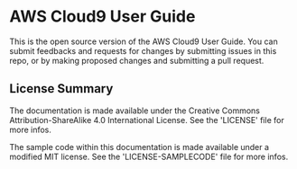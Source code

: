 # AWS Cloud9 User Guide
This is the open source version of the AWS Cloud9 User Guide.
You can submit feedbacks and requests for changes by submitting issues in this repo, or by making proposed changes and submitting a pull request.


## License Summary

The documentation is made available under the Creative Commons Attribution-ShareAlike 4.0 International License.
See the 'LICENSE' file for more infos.

The sample code within this documentation is made available under a modified MIT license.
See the 'LICENSE-SAMPLECODE' file for more infos.
